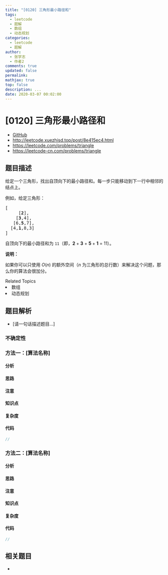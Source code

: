 ```yaml
---
title: "[0120] 三角形最小路径和"
tags:
  - leetcode
  - 题解
  - 数组
  - 动态规划
categories:
  - leetcode
  - 题解
author:
  - 张学志
  - 作者2
comments: true
updated: false
permalink:
mathjax: true
top: false
description: ...
date: 2020-03-07 00:02:00
---
```



# [0120] 三角形最小路径和
* [GitHub](https://github.com/algoboy101/LeetCodeCrowdsource/tree/master/_posts/QA/%5B0120%5D%20%E4%B8%89%E8%A7%92%E5%BD%A2%E6%9C%80%E5%B0%8F%E8%B7%AF%E5%BE%84%E5%92%8C.md)
* http://leetcode.xuezhisd.top/post/8e415ec4.html
* https://leetcode.com/problems/triangle
* https://leetcode-cn.com/problems/triangle


## 题目描述

<p>给定一个三角形，找出自顶向下的最小路径和。每一步只能移动到下一行中相邻的结点上。</p>

<p>例如，给定三角形：</p>

<pre>[
     [<strong>2</strong>],
    [<strong>3</strong>,4],
   [6,<strong>5</strong>,7],
  [4,<strong>1</strong>,8,3]
]
</pre>

<p>自顶向下的最小路径和为&nbsp;<code>11</code>（即，<strong>2&nbsp;</strong>+&nbsp;<strong>3</strong>&nbsp;+&nbsp;<strong>5&nbsp;</strong>+&nbsp;<strong>1</strong>&nbsp;= 11）。</p>

<p><strong>说明：</strong></p>

<p>如果你可以只使用 <em>O</em>(<em>n</em>)&nbsp;的额外空间（<em>n</em> 为三角形的总行数）来解决这个问题，那么你的算法会很加分。</p>
<div><div>Related Topics</div><div><li>数组</li><li>动态规划</li></div></div>


## 题目解析
* [请一句话描述题目...]

### 不确定性


### 方法一：[算法名称]

#### 分析

#### 思路

#### 注意

#### 知识点

#### 复杂度

#### 代码

```cpp
//
```


### 方法二：[算法名称]

#### 分析

#### 思路

#### 注意

#### 知识点

#### 复杂度

#### 代码

```cpp
//
```


## 相关题目
* 
